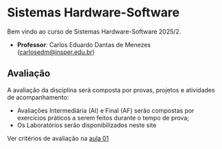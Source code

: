 # Sistemas Hardware-Software

Bem vindo ao curso de Sistemas Hardware-Software 2025/2. 

* **Professor**: Carlos Eduardo Dantas de Menezes (carlosedm@insper.edu.br)

## Avaliação

A avaliação da disciplina será composta por provas, projetos e atividades de acompanhamento:

* Avaliações Intermediária (AI) e Final (AF) serão compostas por exercícios práticos a serem feitos durante o tempo de prova;
* Os Laboratórios serão disponibilizados neste site

Ver critérios de avaliação na [aula 01](aulas/01-inteiros/slides.pdf)
